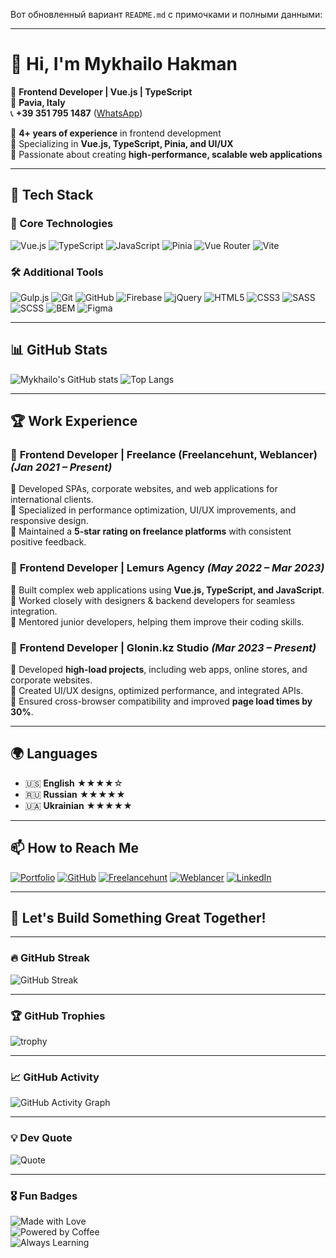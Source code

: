 Вот обновленный вариант `README.md` с примочками и полными данными:  

---

# 👋 Hi, I'm **Mykhailo Hakman**  
🚀 **Frontend Developer | Vue.js | TypeScript**  
📍 **Pavia, Italy**  
📞 **+39 351 795 1487** ([WhatsApp](https://wa.me/393517951487))  

🔹 **4+ years of experience** in frontend development  
🔹 Specializing in **Vue.js, TypeScript, Pinia, and UI/UX**  
🔹 Passionate about creating **high-performance, scalable web applications**  

---

## 🔧 Tech Stack  

### 🌟 Core Technologies  
![Vue.js](https://img.shields.io/badge/-Vue.js-35495E?logo=vue.js&logoColor=4FC08D&style=flat-square) ![TypeScript](https://img.shields.io/badge/-TypeScript-3178C6?logo=typescript&logoColor=white&style=flat-square) ![JavaScript](https://img.shields.io/badge/-JavaScript-F7DF1E?logo=javascript&logoColor=black&style=flat-square) ![Pinia](https://img.shields.io/badge/-Pinia-FDC500?logo=pinia&logoColor=white&style=flat-square) ![Vue Router](https://img.shields.io/badge/-Vue_Router-4FC08D?logo=vue.js&logoColor=white&style=flat-square) ![Vite](https://img.shields.io/badge/-Vite-646CFF?logo=vite&logoColor=white&style=flat-square)  

### 🛠 Additional Tools  
![Gulp.js](https://img.shields.io/badge/-Gulp.js-CF4647?logo=gulp&logoColor=white&style=flat-square) ![Git](https://img.shields.io/badge/-Git-F05032?logo=git&logoColor=white&style=flat-square) ![GitHub](https://img.shields.io/badge/-GitHub-181717?logo=github&logoColor=white&style=flat-square) ![Firebase](https://img.shields.io/badge/-Firebase-FFCA28?logo=firebase&logoColor=black&style=flat-square) ![jQuery](https://img.shields.io/badge/-jQuery-0769AD?logo=jquery&logoColor=white&style=flat-square) ![HTML5](https://img.shields.io/badge/-HTML5-E34F26?logo=html5&logoColor=white&style=flat-square) ![CSS3](https://img.shields.io/badge/-CSS3-1572B6?logo=css3&logoColor=white&style=flat-square) ![SASS](https://img.shields.io/badge/-SASS-CC6699?logo=sass&logoColor=white&style=flat-square) ![SCSS](https://img.shields.io/badge/-SCSS-CC6699?logo=sass&logoColor=white&style=flat-square) ![BEM](https://img.shields.io/badge/-BEM-000000?logo=bem&logoColor=white&style=flat-square) ![Figma](https://img.shields.io/badge/-Figma-F24E1E?logo=figma&logoColor=white&style=flat-square)  

---

## 📊 GitHub Stats  
![Mykhailo's GitHub stats](https://github-readme-stats.vercel.app/api?username=deorfeal&show_icons=true&theme=dark) ![Top Langs](https://github-readme-stats.vercel.app/api/top-langs/?username=deorfeal&layout=compact&theme=dark)  

---

## 🏆 Work Experience  
### 🔹 **Frontend Developer | Freelance (Freelancehunt, Weblancer)** _(Jan 2021 – Present)_  
📌 Developed SPAs, corporate websites, and web applications for international clients.  
📌 Specialized in performance optimization, UI/UX improvements, and responsive design.  
📌 Maintained a **5-star rating on freelance platforms** with consistent positive feedback.  

### 🔹 **Frontend Developer | Lemurs Agency** _(May 2022 – Mar 2023)_  
📌 Built complex web applications using **Vue.js, TypeScript, and JavaScript**.  
📌 Worked closely with designers & backend developers for seamless integration.  
📌 Mentored junior developers, helping them improve their coding skills.  

### 🔹 **Frontend Developer | Glonin.kz Studio** _(Mar 2023 – Present)_  
📌 Developed **high-load projects**, including web apps, online stores, and corporate websites.  
📌 Created UI/UX designs, optimized performance, and integrated APIs.  
📌 Ensured cross-browser compatibility and improved **page load times by 30%**.  

---

## 🌍 Languages  
- 🇺🇸 **English** ★★★★☆  
- 🇷🇺 **Russian** ★★★★★  
- 🇺🇦 **Ukrainian** ★★★★★  

---

## 📫 How to Reach Me  
[![Portfolio](https://img.shields.io/badge/-Portfolio-000?style=flat-square&logo=Google-Chrome&logoColor=white)](https://deorfeal.github.io/Dcompany/) [![GitHub](https://img.shields.io/badge/-GitHub-181717?logo=github&logoColor=white&style=flat-square)](https://github.com/deorfeal) [![Freelancehunt](https://img.shields.io/badge/-Freelancehunt-FF5722?style=flat-square&logo=fiverr&logoColor=white)](https://freelancehunt.com/freelancer/deorfeal.html) [![Weblancer](https://img.shields.io/badge/-Weblancer-0073E6?style=flat-square&logo=upwork&logoColor=white)](https://www.weblancer.net/users/deorfeal/) [![LinkedIn](https://img.shields.io/badge/-LinkedIn-0077B5?logo=linkedin&logoColor=white&style=flat-square)](https://www.linkedin.com/in/your-profile/)  

---

## 🚀 Let's Build Something Great Together!  

---

### 🔥 GitHub Streak  
![GitHub Streak](https://streak-stats.demolab.com/?user=deorfeal&theme=dark)  

---

### 🏆 GitHub Trophies  
![trophy](https://github-profile-trophy.vercel.app/?username=deorfeal&theme=darkhub&no-bg=true&no-frame=true&column=4)  

---

### 📈 GitHub Activity  
![GitHub Activity Graph](https://github-readme-activity-graph.vercel.app/graph?username=deorfeal&theme=github-dark)  

---

### 💡 Dev Quote  
![Quote](https://quotes-github-readme.vercel.app/api?type=horizontal&theme=dark)  

---

### 🎖️ Fun Badges  
![Made with Love](https://img.shields.io/badge/Made%20with-%E2%9D%A4-red)  
![Powered by Coffee](https://img.shields.io/badge/Powered%20by-Coffee-%23FFDD00?logo=buy-me-a-coffee)  
![Always Learning](https://img.shields.io/badge/-Always%20Learning-blue?style=flat-square)  

